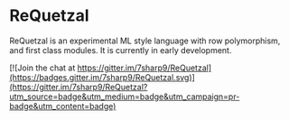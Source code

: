 # ReQuetzal

ReQuetzal is an experimental ML style language with row polymorphism, and first class modules.  It is currently in early development.

[![Join the chat at https://gitter.im/7sharp9/ReQuetzal](https://badges.gitter.im/7sharp9/ReQuetzal.svg)](https://gitter.im/7sharp9/ReQuetzal?utm_source=badge&utm_medium=badge&utm_campaign=pr-badge&utm_content=badge)
